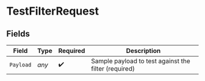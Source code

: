 # TestFilterRequest


## Fields

| Field                                                | Type                                                 | Required                                             | Description                                          |
| ---------------------------------------------------- | ---------------------------------------------------- | ---------------------------------------------------- | ---------------------------------------------------- |
| `Payload`                                            | *any*                                                | :heavy_check_mark:                                   | Sample payload to test against the filter (required) |